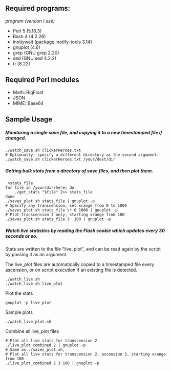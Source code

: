 ## Required programs:
*program (version I use)*
- Perl 5 (5.16.3)
- Bash 4 (4.2.26)
- inotiywait (package inotify-tools 3.14)
- gnuplot (4.6)
- grep (GNU grep 2.20)
- sed (GNU sed 4.2.2)
- tr (8.22)

## Required Perl modules
- Math::BigFloat
- JSON
- MIME::Base64

## Sample Usage
##### Monitoring a single save file, and copying it to a new timestamped file if changed.

```
./watch_save.sh clickerHeroes.txt
# Optionally, specify a different directory as the second argument.
./watch_save.sh clickerHeroes.txt /your/dest/dir
```

##### Getting bulk stats from a directory of save files, and then plot them.
```
 >stats_file
for file in /your/dir/here; do
    ./get_stats "$file" 2>> stats_file
done
./saves_plot.sh stats_file | gnuplot -p
# Specify any transcension, set xrange from 0 to 1000
./saves_plot.sh stats_file \* 0 1000 | gnuplot -p
# Plot transcension 3 only, starting xrange from 100
./saves_plot.sh stats_file 3  100 | gnuplot -p
```

##### Watch live statistics by reading the Flash cookie which updates every 30 seconds or so.

Stats are written to the file "live_plot", and can be read again by the script by passing it as an argument.

The live_plot files are automatically copied to a timestamped file every ascension, or on script execution if an existing file is detected.

```
./watch_live.sh
./watch_live.sh live_plot
```

Plot the stats

``gnuplot -p live_plot``

Sample plots

``./watch_live_plot.sh``

Combine all live_plot files

```
# Plot all live stats for transcension 2
./live_plot_combined 2 | gnuplot -p
# Same as ./saves_plot.sh, 
# Plot all live stats for transcension 2, ascension 3, starting xrange from 100
./live_plot_combined 2 3 100 | gnuplot -p
```
